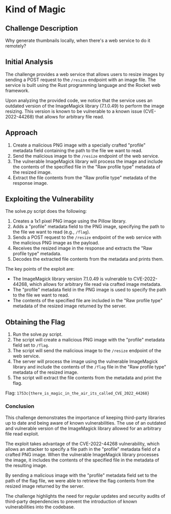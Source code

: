 # Kind of Magic

## Challenge Description
Why generate thumbnails locally, when there's a web service to do it remotely?

## Initial Analysis
The challenge provides a web service that allows users to resize images by sending a POST request to the `/resize` endpoint with an image file. The service is built using the Rust programming language and the Rocket web framework.

Upon analyzing the provided code, we notice that the service uses an outdated version of the ImageMagick library (7.1.0.49) to perform the image resizing. This version is known to be vulnerable to a known issue (CVE-2022-44268) that allows for arbitrary file read.

## Approach
1. Create a malicious PNG image with a specially crafted "profile" metadata field containing the path to the file we want to read.
2. Send the malicious image to the `/resize` endpoint of the web service.
3. The vulnerable ImageMagick library will process the image and include the contents of the specified file in the "Raw profile type" metadata of the resized image.
4. Extract the file contents from the "Raw profile type" metadata of the response image.

## Exploiting the Vulnerability
The solve.py script does the following:
1. Creates a 1x1 pixel PNG image using the Pillow library.
2. Adds a "profile" metadata field to the PNG image, specifying the path to the file we want to read (e.g., `/flag`).
3. Sends a POST request to the `/resize` endpoint of the web service with the malicious PNG image as the payload.
4. Receives the resized image in the response and extracts the "Raw profile type" metadata.
5. Decodes the extracted file contents from the metadata and prints them.

The key points of the exploit are:
- The ImageMagick library version 7.1.0.49 is vulnerable to CVE-2022-44268, which allows for arbitrary file read via crafted image metadata.
- The "profile" metadata field in the PNG image is used to specify the path to the file we want to read.
- The contents of the specified file are included in the "Raw profile type" metadata of the resized image returned by the server.

## Obtaining the Flag
1. Run the solve.py script.
2. The script will create a malicious PNG image with the "profile" metadata field set to `/flag`.
3. The script will send the malicious image to the `/resize` endpoint of the web service.
4. The server will process the image using the vulnerable ImageMagick library and include the contents of the `/flag` file in the "Raw profile type" metadata of the resized image.
5. The script will extract the file contents from the metadata and print the flag.

Flag: `1753c{there_is_magic_in_the_air_its_called_CVE_2022_44268}`

### Conclusion
This challenge demonstrates the importance of keeping third-party libraries up to date and being aware of known vulnerabilities. The use of an outdated and vulnerable version of the ImageMagick library allowed for an arbitrary file read exploit.

The exploit takes advantage of the CVE-2022-44268 vulnerability, which allows an attacker to specify a file path in the "profile" metadata field of a crafted PNG image. When the vulnerable ImageMagick library processes the image, it includes the contents of the specified file in the metadata of the resulting image.

By sending a malicious image with the "profile" metadata field set to the path of the flag file, we were able to retrieve the flag contents from the resized image returned by the server.

The challenge highlights the need for regular updates and security audits of third-party dependencies to prevent the introduction of known vulnerabilities into the codebase.
